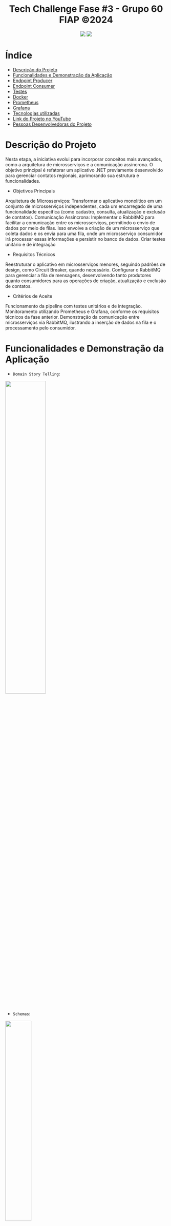 <!--# Título e Imagem de capa-->
<h1 align="center">Tech Challenge Fase #3 - Grupo 60 FIAP ©2024</h1> 
<!--  
![GitHub Org's stars](https://img.shields.io/github/stars/marcosbrandi/fiap?style=social)
![Badge em Desenvolvimento](http://img.shields.io/static/v1?label=STATUS&message=EM%20DESENVOLVIMENTO&color=GREEN&style=for-the-badge)
-->
<p align="center">
<img loading="lazy" src="https://img.shields.io/github/stars/marcosbrandi/fiap?style=social"/>
<img loading="lazy" src="http://img.shields.io/static/v1?label=STATUS&message=EM%20DESENVOLVIMENTO&color=GREEN&style=for-the-badge"/>
</p>
<!--
:construction: Projeto em construção :construction:
-->

# Índice 

<!--* [Título e Imagem de capa](#Título-e-Imagem-de-capa)-->
<!--* [Acesso ao Projeto](#acesso-ao-projeto)-->
<!--* [Badges](#badges)-->
<!--* [Status do Projeto](#status-do-Projeto)-->
<!--* [Licença](#licença)-->
<!--* [Conclusão](#conclusão)-->
<!--* [Pessoas Contribuidoras](#pessoas-contribuidoras)-->

* [Descrição do Projeto](#descrição-do-projeto)
* [Funcionalidades e Demonstração da Aplicação](#funcionalidades-e-demonstração-da-aplicação)
* [Endpoint Producer](#endpoint-producer)
* [Endpoint Consumer](#endpoint-consumer)
* [Testes](#testes)
* [Docker](#docker)
* [Prometheus](#prometheus)
* [Grafana](#grafana)
* [Tecnologias utilizadas](#tecnologias-utilizadas)
* [Link do Projeto no YouTube](#link-do-projeto-no-youtube)
* [Pessoas Desenvolvedoras do Projeto](#pessoas-desenvolvedoras-do-projeto)

<!--
# Badges
![Badge em Desenvolvimento](http://img.shields.io/static/v1?label=STATUS&message=EM%20DESENVOLVIMENTO&color=GREEN&style=for-the-badge)
-->

# Descrição do Projeto

Nesta etapa, a iniciativa evolui para incorporar conceitos mais avançados, como a arquitetura de microsserviços e a comunicação assíncrona. O objetivo principal é refatorar um aplicativo .NET previamente desenvolvido para gerenciar contatos regionais, aprimorando sua estrutura e funcionalidades.

* Objetivos Principais

Arquitetura de Microsserviços: Transformar o aplicativo monolítico em um conjunto de microsserviços independentes, cada um encarregado de uma funcionalidade específica (como cadastro, consulta, atualização e exclusão de contatos).
Comunicação Assíncrona: Implementar o RabbitMQ para facilitar a comunicação entre os microsserviços, permitindo o envio de dados por meio de filas. Isso envolve a criação de um microsserviço que coleta dados e os envia para uma fila, onde um microsserviço consumidor irá processar essas informações e persistir no banco de dados.
Criar testes unitário e de integração

* Requisitos Técnicos

Reestruturar o aplicativo em microsserviços menores, seguindo padrões de design, como Circuit Breaker, quando necessário.
Configurar o RabbitMQ para gerenciar a fila de mensagens, desenvolvendo tanto produtores quanto consumidores para as operações de criação, atualização e exclusão de contatos.

* Critérios de Aceite

Funcionamento da pipeline com testes unitários e de integração.
Monitoramento utilizando Prometheus e Grafana, conforme os requisitos técnicos da fase anterior.
Demonstração da comunicação entre microsserviços via RabbitMQ, ilustrando a inserção de dados na fila e o processamento pelo consumidor.

# Funcionalidades e Demonstração da Aplicação

<!--
:hammer: 
![Domain Story Telling](https://github.com/marcosbrandi/FIAP/assets/7784571/b05b863c-ca48-4bfd-830c-8ac9ff26bdf9)
![Domain Story Telling](https://github.com/marcosbrandi/FIAP/blob/master/Docs/Domain%20Storytelling/Domain%20Story%20Telling.jpg)
![Domain Story Telling]
-->
- `Domain Story Telling`: 
<img loading="lazy" width="50%" height="50%" src="https://github.com/marcosbrandi/FIAP/blob/master/Docs/Domain%20Storytelling/Domain%20Story%20Telling.jpg"/>

- `Schemas`: 
<img loading="lazy" width="40%" height="40%" src="https://github.com/marcosbrandi/FIAP/blob/master/Docs/Domain%20Storytelling/Schemas.PNG"/>

# Endpoint Producer
<!--
<img loading="lazy" width="100%" height="100%" src="https://github.com/marcosbrandi/FIAP/blob/master/Docs/Domain%20Storytelling/Endpoints.PNG"/>
-->
<img loading="lazy" width="100%" height="100%" src="https://github.com/marcosbrandi/FIAP/blob/master/Docs/Domain%20Storytelling/Endpoint-Producer.jpg"/>

- `Inserir Contato`: Cria um novo contato
    - Os parâmetros devem corresponder ao body do json, há validações para Id e E-mail repetido
- `Atualizar Contato`: Atualiza um contato existente
    - Os parâmetros devem corresponder ao body do json, há validações para Id e E-mail repetido
- `Deletar Contato`: Exclui um contato existente com i Id informado como parâmetro


# Endpoint Consumer

<img loading="lazy" width="100%" height="100%" src="https://github.com/marcosbrandi/FIAP/blob/master/Docs/Domain%20Storytelling/Endpoint-Consumer.jpg"/>

- `Consulta por Nome`: Retorna um contato passando o Nome como parâmetro de busca
- `Consulta por ID`: Retorna um contato passando Id de registro como parâmetro de busca
- `Consulta por DDD`: Retorna os contatos correspondentes ao DDD recebido como parâmetro de busca
    - Se o DDD nâo for informado, retorna todos os contatos cadastrados
- `Consulta de UF por DDD`: Retorna a UF correspondente ao DDD recebido como parâmetro de busca

# Testes
<img loading="lazy" width="100%" height="100%" src="https://github.com/marcosbrandi/FIAP/blob/master/Docs/Domain%20Storytelling/teste.jpg"/>

- `Teste Unitário`:
Este teste verifica a funcionalidade dos métodos CRUD do controlador. Um mock do IMessageBus é utilizado para simular a comunicação com o barramento de mensagens, permitindo que o controlador seja testado de forma isolada e assegurando que as lógicas internas funcionem corretamente sem depender de componentes externos.

- `Testes de Integração`:
Este teste cobre a publicação e o consumo de mensagens no RabbitMQ. O que o teste de integração realiza:

- Cria e declara uma fila de teste no RabbitMQ para simular o ambiente de produção.
- Publica um objeto NovoContato na fila, simulando a operação de criação de um novo contato.
- Consome a mensagem da fila e verifica se ela foi recebida corretamente.
- Assegura que a mensagem recebida não é nula e que os dados correspondem exatamente ao que foi enviado, garantindo a integridade da comunicação entre os serviços.

Além disso, o teste também valida a funcionalidade do endpoint de criação de contatos da API, garantindo que a requisição para adicionar um novo contato seja bem-sucedida e retorne o status esperado.

# Docker
<img loading="lazy" width="100%" height="100%" src="https://github.com/marcosbrandi/FIAP/blob/master/Docs/Domain%20Storytelling/Docker.jpg"/>

# Prometheus
<img loading="lazy" width="100%" height="100%" src="https://github.com/marcosbrandi/FIAP/blob/master/Docs/Domain%20Storytelling/Prometheus.jpg"/>

# Grafana
<img loading="lazy" width="100%" height="100%" src="https://github.com/marcosbrandi/FIAP/blob/master/Docs/Domain%20Storytelling/Grafana.jpg"/>



# Tecnologias utilizadas
- C#, .Net 8, Minimal API, Postgres, EF Core 8, OpenAPI, RabbitMQ, Docker, Grafana, Prometheus

# Link do Projeto no YouTube
- https://www.youtube.com/watch?v=gmRAX21eDeo
<!--# Pessoas Contribuidoras-->

# Pessoas Desenvolvedoras do Projeto

- Gustavo Amaral (gustavo-amaral@hotmail.com)
- Marcos Brandi Torres (marcosbrandi@hotmail.com)
- Jhonas Nobre (jhonas_nobre@hotmail.com)
- Júlio Valle (juliodovale2012@gmail.com)

<!--# Licença-->

<!--# Conclusão-->

<!--* [Índice](#índice)-->

